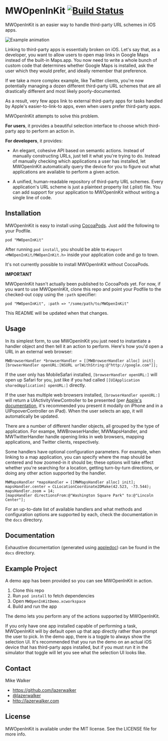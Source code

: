 MWOpenInKit [![Build Status](https://travis-ci.org/lazerwalker/MWOpenInKit.png)](https://travis-ci.org/lazerwalker/MWOpenInKit)
=========

MWOpenInKit is an easier way to handle third-party URL schemes in iOS apps.

![Example animation](https://raw.github.com/lazerwalker/MWOpenInKit/master/example.gif)


Linking to third-party apps is essentially broken on iOS. Let's say that, as a developer, you want to allow users to open map links in Google Maps instead of the built-in Maps.app. You now need to write a whole bunch of custom code that determines whether Google Maps is installed, ask the user which they would prefer, and ideally remember that preference.

If we take a more complex example, like Twitter clients, you're now potentially managing a dozen different third-party URL schemes that are all drastically different and most likely poorly-documented.

As a result, very few apps link to external third-party apps for tasks handled by Apple's easier-to-link-to apps, even when users prefer third-party apps.

MWOpenInKit attempts to solve this problem.

**For users**, it provides a beautiful selection interface to choose which third-party app to perform an action in.

**For developers**, it provides:

- An elegant, cohesive API based on semantic actions. Instead of manually constructing URLs, just tell it what you're trying to do. Instead of manually checking which applications a user has installed, let MWOpenInKit automatically query the device for you to figure out what applications are available to perform a given action.

- A unified, human-readable repository of third-party URL schemes. Every application's URL scheme is just a plaintext property list (.plist) file. You can add support for your application to MWOpenInKit without writing a single line of code.


Installation
------------
MWOpenInKit is easy to install using [CocoaPods](http://cocoapods.org). Just add the following to your Podfile.

    pod "MWOpenInKit"


After running `pod install`, you should be able to `#import <MWOpenInKit/MWOpenInKit.h>` inside your application code and go to town.

It's not currently possible to install MWOpenInKit without CocoaPods.


**IMPORTANT**

MWOpenInKit hasn't actually been published to CocoaPods yet. For now, if you want to use MWOpenInKit, clone this repo and point your Podfile to the checked-out copy using the `:path` specifier:

    pod "MWOpenInKit", :path => "/some/path/to/MWOpenInKit"

This README will be updated when that changes.


Usage
-----
In its simplest form, to use MWOpenInKit you just need to instantiate a handler object and then tell it an action to perform. Here's how you'd open a URL in an external web browser:

```obj-c
MWBrowserHandler *browserHandler = [[MWBrowserHandler alloc] init];
[browserHandler openURL:[NSURL urlWithString:@"http://google.com"]];
```

If the user only has MobileSafari installed, `[browserHandler openURL:]` will open up Safari for you, just like if you had called `[[UIApplication sharedApplication] openURL:]` directly.

If the user has multiple web browsers installed, `[browserHandler openURL:]` will return a UIActivityViewController to be presented (per [Apple's documentation](https://developer.apple.com/library/ios/documentation/UIKit/Reference/UIActivityViewController_Class/Reference/Reference.html), it's recommended you present it modally on iPhone and in a UIPopoverController on iPad). When the user selects an app, it will automatically be updated.


There are a number of different handler objects, all grouped by the type of application. For exampe, MWBrowserHandler, MWMapsHandler, and MWTwitterHandler handle opening links in web browsers, mapping applications, and Twitter clients, respectively.

Some handlers have optional configuration parameters. For example, when linking to a map application, you can specify where the map should be centered and how zoomed-in it should be; these options will take effect whether you're searching for a location, getting turn-by-turn directions, or doing any other action supported by the handler.

```obj-c
MWMapsHandler *mapsHandler = [[MWMapsHandler alloc] init];
mapsHandler.center = CLLocationCoordinate2DMake(42.523, -73.544);
mapsHandler.zoom = 14;
[mapsHandler directionsFrom:@"Washington Square Park" to:@"Lincoln Center"];
```

For an up-to-date list of available handlers and what methods and configuration options are supported by each, check the documentation in the `docs` directory.


Documentation
-------------
Exhaustive documentation (generated using [appledoc](https://github.com/tomaz/appledoc)) can be found in the `docs` directory.


Example Project
---------------
A demo app has been provided so you can see MWOpenInKit in action.

1. Clone this repo
2. Run `pod install` to fetch dependencies
3. Open `MWOpenInKitDemo.xcworkspace`
4. Build and run the app

The demo lets you perform any of the actions supported by MWOpenInKit.

If you only have one app installed capable of performing a task, MWOpenInKit will by default open up that app directly rather than prompt the user to pick. In the demo app, there is a toggle to always show the selection UI. It's recommended that you run the demo on an actual iOS device that has third-party apps installed, but if you must run it in the simulator that toggle will let you see what the selection UI looks like.


Contact
-------
Mike Walker

- https://github.com/lazerwalker
- [@lazerwalker](http://twitter.com/lazerwalker)
- http://lazerwalker.com


License
-------
MWOpenInKit is available under the MIT license. See the LICENSE file for more info.